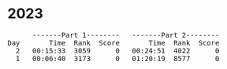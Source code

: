 # 2023

<pre>
      -------Part 1--------   -------Part 2--------
Day       Time  Rank  Score       Time  Rank  Score
  2   00:15:33  3059      0   00:24:51  4022      0
  1   00:06:40  3173      0   01:20:19  8577      0
</pre>
